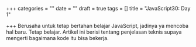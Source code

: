 +++
categories = ""
date = ""
draft = true
tags = []
title = "JavaScript30: Day 1"

+++
Berusaha untuk tetap bertahan belajar JavaScript, jadinya ya mencoba hal baru. Tetap belajar. Artikel ini berisi tentang penjelasan teknis supaya mengerti bagaimana kode itu bisa bekerja.